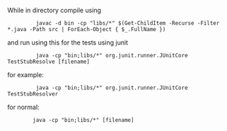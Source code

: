 While in directory compile using

             javac -d bin -cp "libs/*" $(Get-ChildItem -Recurse -Filter *.java -Path src | ForEach-Object { $_.FullName })

and run using 
            this for the tests using junit
             
             java -cp "bin;libs/*" org.junit.runner.JUnitCore TestStubResolve [filename]
for example:

             java -cp "bin;libs/*" org.junit.runner.JUnitCore TestStubResolver


for normal:

            java -cp "bin;libs/*" [filename]


             